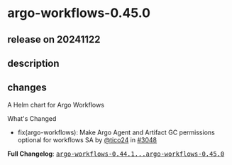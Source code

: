# argo-workflows-0.45.0

## release on 20241122
## description
## changes
A Helm chart for Argo Workflows

What's Changed

* fix(argo-workflows): Make Argo Agent and Artifact GC permissions optional for workflows SA by <a class="user-mention notranslate" data-hovercard-type="user" data-hovercard-url="/users/tico24/hovercard" data-octo-click="hovercard-link-click" data-octo-dimensions="link_type:self" href="https://github.com/tico24">@tico24</a> in <a class="issue-link js-issue-link" data-error-text="Failed to load title" data-id="2682822647" data-permission-text="Title is private" data-url="https://github.com/argoproj/argo-helm/issues/3048" data-hovercard-type="pull_request" data-hovercard-url="/argoproj/argo-helm/pull/3048/hovercard" href="https://github.com/argoproj/argo-helm/pull/3048">#3048</a>

<strong>Full Changelog</strong>: <a class="commit-link" href="https://github.com/argoproj/argo-helm/compare/argo-workflows-0.44.1...argo-workflows-0.45.0"><tt>argo-workflows-0.44.1...argo-workflows-0.45.0</tt></a>

